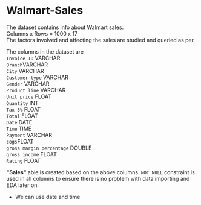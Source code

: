 # Walmart-Sales

The dataset contains info about Walmart sales.<br>
Columns x Rows = 1000 x 17<br>
The factors involved and affecting the sales are studied and queried as per.<br>

The columns in the dataset are<br>
`Invoice ID` VARCHAR <br>
`Branch`VARCHAR <br>
`City` VARCHAR <br>
`Customer type` VARCHAR <br>
`Gender` VARCHAR <br>
`Product line` VARCHAR <br>
`Unit price` FLOAT <br>
`Quantity` INT <br>
`Tax 5%` FLOAT <br>
`Total`  FLOAT <br>
`Date` DATE <br>
`Time` TIME <br>
`Payment` VARCHAR <br>
`cogs`FLOAT <br>
`gross margin percentage` DOUBLE <br>
`gross income` FLOAT <br>
`Rating` FLOAT


__"Sales"__ able is created based on the above columns.
`NOT NULL` constraint is used in all columns to ensure there is no problem with data importing and EDA later on.

- We can use date and time 

